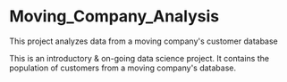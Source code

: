 # Moving_Company_Analysis
This project analyzes data from a moving company's customer database


This is an introductory & on-going data science project. It contains the population of customers from a moving company's database. 
